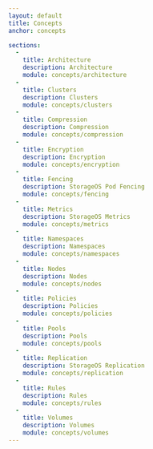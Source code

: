 ```yaml
---
layout: default
title: Concepts
anchor: concepts

sections:
  -
    title: Architecture
    description: Architecture
    module: concepts/architecture
  -
    title: Clusters
    description: Clusters
    module: concepts/clusters
  -
    title: Compression
    description: Compression
    module: concepts/compression
  -
    title: Encryption
    description: Encryption
    module: concepts/encryption
  -
    title: Fencing
    description: StorageOS Pod Fencing
    module: concepts/fencing
  -
    title: Metrics
    description: StorageOS Metrics
    module: concepts/metrics
  -
    title: Namespaces
    description: Namespaces
    module: concepts/namespaces
  -
    title: Nodes
    description: Nodes
    module: concepts/nodes
  -
    title: Policies
    description: Policies
    module: concepts/policies
  -
    title: Pools
    description: Pools
    module: concepts/pools
  -
    title: Replication
    description: StorageOS Replication
    module: concepts/replication
  -
    title: Rules
    description: Rules
    module: concepts/rules
  -
    title: Volumes
    description: Volumes
    module: concepts/volumes
---
```

